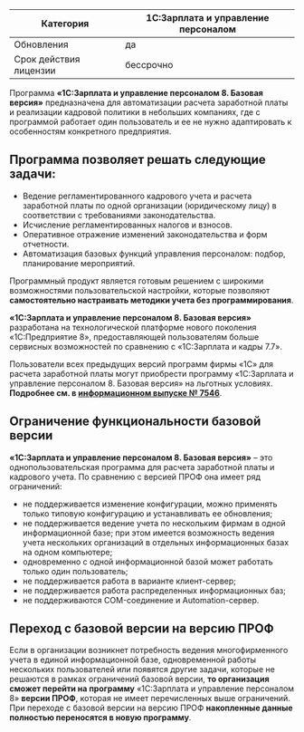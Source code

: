 
| Категория              | 1С:Зарплата и управление персоналом |
| ---------------------- | ----------------------------------- |
| Обновления             | да                                  |
| Срок действия лицензии | бессрочно                           |
Программа **«1С:Зарплата и управление персоналом 8. Базовая версия»** предназначена для автоматизации расчета заработной платы и реализации кадровой политики в небольших компаниях, где с программой работает один пользователь и ее не нужно адаптировать к особенностям конкретного предприятия.

## Программа позволяет решать следующие задачи:

- Ведение регламентированного кадрового учета и расчета заработной платы по одной организации (юридическому лицу) в соответствии с требованиями законодательства.
- Исчисление регламентированных налогов и взносов.
- Оперативное отражение изменений законодательства и форм отчетности.
- Автоматизация базовых функций управления персоналом: подбор, планирование мероприятий.

Программный продукт является готовым решением с широкими возможностями пользовательской настройки, которые позволяют **самостоятельно настраивать методики учета без программирования**.

**«1С:Зарплата и управление персоналом 8. Базовая версия»** разработана на технологической платформе нового поколения «1С:Предприятие 8», предоставляющей пользователям больше сервисных возможностей по сравнению с «1С:Зарплата и кадры 7.7».

Пользователи всех предыдущих версий программ фирмы «1С» для расчета заработной платы могут приобрести программу «1С:Зарплата и управление персоналом 8. Базовая версия» на льготных условиях. **Подробнее см. в [информационном выпуске № 7546](https://1c.ru/news/info.jsp?id=7546)**.

## Ограничение функциональности базовой версии

**«1С:Зарплата и управление персоналом 8. Базовая версия»** – это однопользовательская программа для расчета заработной платы и кадрового учета. По сравнению с версией ПРОФ она имеет ряд ограничений:

- не поддерживается изменение конфигурации, можно применять только типовую конфигурацию и устанавливать ее обновления;
- не поддерживается ведение учета по нескольким фирмам в одной информационной базе; при этом имеется возможность ведения учета нескольких организаций в отдельных информационных базах на одном компьютере;
- одновременно с одной информационной базой может работать только один пользователь;
- не поддерживается работа в варианте клиент-сервер;
- не поддерживается работа распределенных информационных баз;
- не поддерживаются COM-соединение и Automation-сервер.

## Переход с базовой версии на версию ПРОФ

Если в организации возникнет потребность ведения многофирменного учета в единой информационной базе, одновременной работы нескольких пользователей или появятся другие задачи, которые не решаются в рамках ограничений базовой версии, **то организация сможет перейти на программу** «1С:Зарплата и управление персоналом 8» **версии ПРОФ**, которая не имеет перечисленных выше ограничений. При переходе с базовой версии на версию ПРОФ **накопленные данные полностью переносятся в новую программу**.